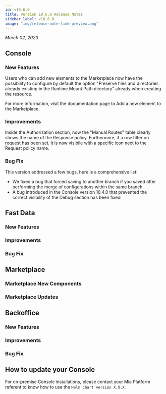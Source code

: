 ```yaml
---
id: v10.6.0
title: Version 10.6.0 Release Notes
sidebar_label: v10.6.0
image: "img/release-note-link-preview.png"
---
```


_March 02, 2023_

## Console

### New Features

Users who can add new elements to the Marketplace now have the possibility to configure by default the option "Preserve files and directories already existing in the Runtime Mount Path directory" already when creating the resource.

For more information, visit the documentation page to Add a new element to the Marketplace.

### Improvements

Inside the Authorization section, now the "Manual Routes" table clearly shows the name of the Response policy. Furthermore, if a row filter on request has been set, it is now visibile with a specific icon next to the Request policy name.

### Bug Fix

This version addressed a few bugs, here is a comprehensive list:

* We fixed a bug that forced saving to another branch if you saved after performing the merge of configurations within the same branch
* A bug introduced in the Console version 10.4.0 that prevented the correct visibility of the Debug section has been fixed

## Fast Data

### New Features

### Improvements

### Bug Fix

## Marketplace

### Marketplace New Components

### Marketplace Updates

## Backoffice

### New Features

### Improvements

### Bug Fix

## How to update your Console

For on-premise Console installations, please contact your Mia Platform referent to know how to use the `Helm chart version X.X.X`.

